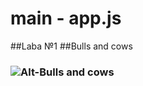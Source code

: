 ﻿# main - app.js
##Laba №1
##Bulls and cows
### ![Alt-Bulls and cows](https://drive.google.com/open?id=1JnKLav3gAMNnjGJgr0ehslIZEfEq_R3_ " ")



